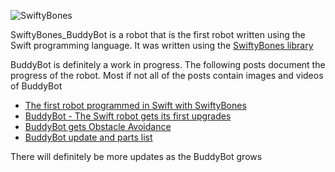 ![SwiftyBones](https://github.com/hoffmanjon/SwiftyBones/raw/master/images/logo.png)

SwiftyBones_BuddyBot is a robot that is the first robot written using the Swift programming language.  It was written using the <a href="https://github.com/hoffmanjon/SwiftyBones">SwiftyBones library</a>

BuddyBot is definitely a work in progress. The following posts document the progress of the robot.  Most if not all of the posts contain images and videos of BuddyBot

+ <a href="http://myroboticadventure.blogspot.com/2016/05/the-first-robot-programed-in-swift-with.html">The first robot programmed in Swift with SwiftyBones</a>
+ <a href="http://myroboticadventure.blogspot.com/2016/05/the-first-robot-programmed-in-swift.html">BuddyBot - The Swift robot gets its first upgrades</a>
+ <a href="http://myroboticadventure.blogspot.com/2016/05/buddybot-gets-obstacle-avoidance.html">BuddyBot gets Obstacle Avoidance</a>
+ <a href="http://myroboticadventure.blogspot.com/2016/05/buddybot-update-and-parts-list.html">BuddyBot update and parts list</a>

There will definitely be more updates as the BuddyBot grows